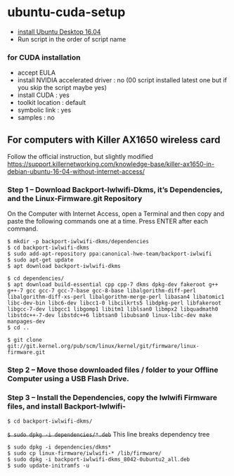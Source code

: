 # ubuntu-cuda-setup

- [install Ubuntu Desktop 16.04](https://tutorials.ubuntu.com/tutorial/tutorial-install-ubuntu-desktop-1604#0)
- Run script in the order of script name


### for CUDA installation

- accept EULA
- install NVIDIA accelerated driver : no (00 script installed latest one but if you skip the script maybe yes)
- install CUDA : yes
- toolkit location : default
- symbolic link : yes
- samples : no


## For computers with Killer AX1650 wireless card
Follow the official instruction, but slightly modified
https://support.killernetworking.com/knowledge-base/killer-ax1650-in-debian-ubuntu-16-04-without-internet-access/

### Step 1 – Download Backport-Iwlwifi-Dkms, it’s Dependencies, and the Linux-Firmware.git Repository

On the Computer with Internet Access, open a Terminal and then copy and paste the following commands one at a time. Press ENTER after each command.
```
$ mkdir -p backport-iwlwifi-dkms/dependencies
$ cd backport-iwlwifi-dkms
$ sudo add-apt-repository ppa:canonical-hwe-team/backport-iwlwifi
$ sudo apt-get update
$ apt download backport-iwlwifi-dkms

$ cd dependencies/
$ apt download build-essential cpp cpp-7 dkms dpkg-dev fakeroot g++ g++-7 gcc gcc-7 gcc-7-base gcc-8-base libalgorithm-diff-perl libalgorithm-diff-xs-perl libalgorithm-merge-perl libasan4 libatomic1 libc-dev-bin libc6-dev libcc1-0 libcilkrts5 libdpkg-perl libfakeroot libgcc-7-dev libgcc1 libgomp1 libitm1 liblsan0 libmpx2 libquadmath0 libstdc++-7-dev libstdc++6 libtsan0 libubsan0 linux-libc-dev make manpages-dev
$ cd ..

$ git clone git://git.kernel.org/pub/scm/linux/kernel/git/firmware/linux-firmware.git
```

### Step 2 – Move those downloaded files / folder to your Offline Computer using a USB Flash Drive.


### Step 3 – Install the Dependencies, copy the Iwlwifi Firmware files, and install Backport-Iwlwifi-
```
$ cd backport-iwlwifi-dkms​/
```
~~```$ sudo dpkg -i dependencies/*.deb```~~
This line breaks dependency tree

```
$ sudo dpkg -i dependencies/dkms*
$ sudo cp linux-firmware/iwlwifi-* /lib/firmware/
$ sudo dpkg -i backport-iwlwifi-dkms_8042-0ubuntu2_all.deb
$ sudo update-initramfs -u
```
